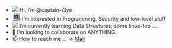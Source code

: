 - <!---👋---><img src="https://github.com/TheDudeThatCode/TheDudeThatCode/blob/master/Assets/Hi.gif" width="23"> Hi, I’m @captain-i3ye
- <!---👀---><img src="https://github.com/TheDudeThatCode/TheDudeThatCode/blob/master/Assets/PC.gif" width="23"> I’m interested in Programming, Security and low-level stuff
- <!---🌱---><img src="https://github.com/TheDudeThatCode/TheDudeThatCode/blob/master/Assets/Developer.gif" width="23"> I’m currently learning Data Structures, some linux-foo ....
- 💞️ I’m looking to collaborate on ANYTHING.
- 📫 How to reach me ... -> [Mail](aak.ayush001@gmail.com)

<!---
captain-i3ye/captain-i3ye is a ✨ special ✨ repository because its `README.md` (this file) appears on your GitHub profile.
You can click the Preview link to take a look at your changes.
--->
